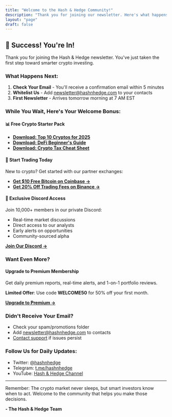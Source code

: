 ```yaml
---
title: "Welcome to the Hash & Hedge Community!"
description: "Thank you for joining our newsletter. Here's what happens next."
layout: "page"
draft: false
---
```


## 🎉 Success! You're In!

Thank you for joining the Hash & Hedge newsletter. You've just taken the first step toward smarter crypto investing.

### What Happens Next:

1. **Check Your Email** - You'll receive a confirmation email within 5 minutes
2. **Whitelist Us** - Add newsletter@hashnhedge.com to your contacts
3. **First Newsletter** - Arrives tomorrow morning at 7 AM EST

### While You Wait, Here's Your Welcome Bonus:

#### 📊 Free Crypto Starter Pack

- [**Download: Top 10 Cryptos for 2025**](/downloads/top-10-cryptos-2025.pdf) 
- [**Download: DeFi Beginner's Guide**](/downloads/defi-beginners-guide.pdf)
- [**Download: Crypto Tax Cheat Sheet**](/downloads/crypto-tax-cheatsheet.pdf)

#### 🚀 Start Trading Today

New to crypto? Get started with our partner exchanges:

- **[Get $10 Free Bitcoin on Coinbase →](https://www.coinbase.com/join/HASHNHEDGE)**
- **[Get 20% Off Trading Fees on Binance →](https://accounts.binance.com/register?ref=HASHNHEDGE)**

#### 💎 Exclusive Discord Access

Join 10,000+ members in our private Discord:

- Real-time market discussions
- Direct access to our analysts
- Early alerts on opportunities
- Community-sourced alpha

**[Join Our Discord →](https://discord.gg/hashnhedge)**

### Want Even More?

#### Upgrade to Premium Membership

Get daily premium reports, real-time alerts, and 1-on-1 portfolio reviews.

**Limited Offer**: Use code **WELCOME50** for 50% off your first month.

[**Upgrade to Premium →**](/premium/)

### Didn't Receive Your Email?

- Check your spam/promotions folder
- Add newsletter@hashnhedge.com to contacts
- [Contact support](/contact) if issues persist

### Follow Us for Daily Updates:

- Twitter: [@hashnhedge](https://twitter.com/hashnhedge)
- Telegram: [t.me/hashnhedge](https://t.me/hashnhedge)
- YouTube: [Hash & Hedge Channel](https://youtube.com/hashnhedge)

---

Remember: The crypto market never sleeps, but smart investors know when to act. Welcome to the community that helps you make those decisions.

**- The Hash & Hedge Team**